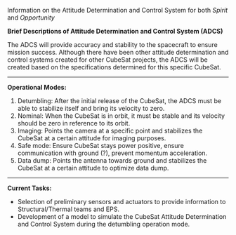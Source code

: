 Information on the Attitude Determination and Control System for both _Spirit_ and _Opportunity_

**Brief Descriptions of Attitude Determination and Control System (ADCS)**

The ADCS will provide accuracy and stability to the spacecraft to ensure mission success. Although there have been other attitude determination and control systems created for other CubeSat projects, the ADCS will be created based on the specifications determined for this specific CubeSat.

------------------------------------------------------------------------------------------------------------------

**Operational Modes:**
1) Detumbling: After the initial release of the CubeSat, the ADCS must be able to stabilize itself and bring its velocity to zero.
2) Nominal: When the CubeSat is in orbit, it must be stable and its velocity should be zero in reference to its orbit.
3) Imaging: Points the camera at a specific point and stabilizes the CubeSat at a certain attitude for imaging purposes.
4) Safe mode: Ensure CubeSat stays power positive, ensure communication with ground (?), prevent momentum acceleration.
5) Data dump: Points the antenna towards ground and stabilizes the CubeSat at a certain attitude to optimize data dump.

------------------------------------------------------------------------------------------------------------------

**Current Tasks:** 
- Selection of preliminary sensors and actuators to provide information to Structural/Thermal teams and EPS.
- Development of a model to simulate the CubeSat Attitude Determination and Control System during the detumbling operation mode.
